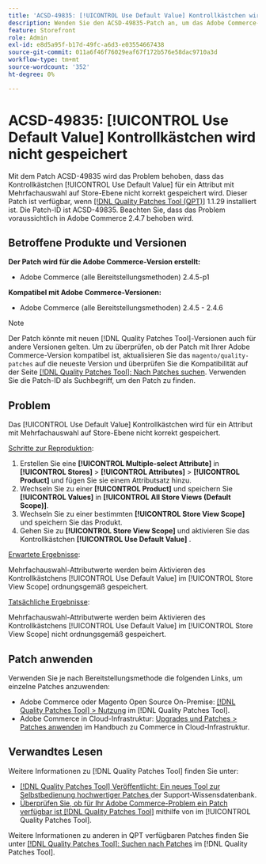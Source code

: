 ```yaml
---
title: 'ACSD-49835: [!UICONTROL Use Default Value] Kontrollkästchen wird nicht gespeichert'
description: Wenden Sie den ACSD-49835-Patch an, um das Adobe Commerce-Problem zu beheben, bei dem das [!UICONTROL Use Default Value]-Kontrollkästchen für ein Mehrfachauswahlattribut nicht korrekt auf Store-Ebene gespeichert wird.
feature: Storefront
role: Admin
exl-id: e8d5a95f-b17d-49fc-a6d3-e03554667438
source-git-commit: 011a6f46f76029eaf67f172b576e58dac9710a3d
workflow-type: tm+mt
source-wordcount: '352'
ht-degree: 0%

---
```


# ACSD-49835: [!UICONTROL Use Default Value] Kontrollkästchen wird nicht gespeichert

Mit dem Patch ACSD-49835 wird das Problem behoben, dass das Kontrollkästchen [!UICONTROL Use Default Value] für ein Attribut mit Mehrfachauswahl auf Store-Ebene nicht korrekt gespeichert wird. Dieser Patch ist verfügbar, wenn [[!DNL Quality Patches Tool (QPT)]](https://experienceleague.adobe.com/en/docs/commerce-operations/tools/quality-patches-tool/quality-patches-tool-to-self-serve-quality-patches) 1.1.29 installiert ist. Die Patch-ID ist ACSD-49835. Beachten Sie, dass das Problem voraussichtlich in Adobe Commerce 2.4.7 behoben wird.

## Betroffene Produkte und Versionen

**Der Patch wird für die Adobe Commerce-Version erstellt:**

* Adobe Commerce (alle Bereitstellungsmethoden) 2.4.5-p1

**Kompatibel mit Adobe Commerce-Versionen:**

* Adobe Commerce (alle Bereitstellungsmethoden) 2.4.5 - 2.4.6

>[!NOTE]
>
>Der Patch könnte mit neuen [!DNL Quality Patches Tool]-Versionen auch für andere Versionen gelten. Um zu überprüfen, ob der Patch mit Ihrer Adobe Commerce-Version kompatibel ist, aktualisieren Sie das `magento/quality-patches` auf die neueste Version und überprüfen Sie die Kompatibilität auf der Seite [[!DNL Quality Patches Tool]: Nach Patches suchen](https://experienceleague.adobe.com/tools/commerce-quality-patches/index.html). Verwenden Sie die Patch-ID als Suchbegriff, um den Patch zu finden.

## Problem

Das [!UICONTROL Use Default Value] Kontrollkästchen wird für ein Attribut mit Mehrfachauswahl auf Store-Ebene nicht korrekt gespeichert.

<u>Schritte zur Reproduktion</u>:

1. Erstellen Sie eine **[!UICONTROL Multiple-select Attribute]** in **[!UICONTROL Stores]** > **[!UICONTROL Attributes]** > **[!UICONTROL Product]** und fügen Sie sie einem Attributsatz hinzu.
1. Wechseln Sie zu einer **[!UICONTROL Product]** und speichern Sie **[!UICONTROL Values]** in **[!UICONTROL All Store Views (Default Scope)]**.
1. Wechseln Sie zu einer bestimmten **[!UICONTROL Store View Scope]** und speichern Sie das Produkt.
1. Gehen Sie zu **[!UICONTROL Store View Scope]** und aktivieren Sie das Kontrollkästchen **[!UICONTROL Use Default Value]** .

<u>Erwartete Ergebnisse</u>:

Mehrfachauswahl-Attributwerte werden beim Aktivieren des Kontrollkästchens [!UICONTROL Use Default Value] im [!UICONTROL Store View Scope] ordnungsgemäß gespeichert.

<u>Tatsächliche Ergebnisse</u>:

Mehrfachauswahl-Attributwerte werden beim Aktivieren des Kontrollkästchens [!UICONTROL Use Default Value] im [!UICONTROL Store View Scope] nicht ordnungsgemäß gespeichert.

## Patch anwenden

Verwenden Sie je nach Bereitstellungsmethode die folgenden Links, um einzelne Patches anzuwenden:

* Adobe Commerce oder Magento Open Source On-Premise: [[!DNL Quality Patches Tool] > Nutzung](/help/tools/quality-patches-tool/usage.md) im [!DNL Quality Patches Tool].
* Adobe Commerce in Cloud-Infrastruktur: [Upgrades und Patches > Patches anwenden](https://experienceleague.adobe.com/docs/commerce-cloud-service/user-guide/develop/upgrade/apply-patches.html) im Handbuch zu Commerce in Cloud-Infrastruktur.

## Verwandtes Lesen

Weitere Informationen zu [!DNL Quality Patches Tool] finden Sie unter:

* [[!DNL Quality Patches Tool] Veröffentlicht: Ein neues Tool zur Selbstbedienung hochwertiger Patches ](https://experienceleague.adobe.com/en/docs/commerce-operations/tools/quality-patches-tool/quality-patches-tool-to-self-serve-quality-patches) der Support-Wissensdatenbank.
* [Überprüfen Sie, ob für Ihr Adobe Commerce-Problem ein Patch verfügbar ist [!DNL Quality Patches Tool]](/help/tools/quality-patches-tool/patches-available-in-qpt/check-patch-for-magento-issue-with-magento-quality-patches.md) mithilfe von im [!UICONTROL Quality Patches Tool].


Weitere Informationen zu anderen in QPT verfügbaren Patches finden Sie unter [[!DNL Quality Patches Tool]: Suchen nach Patches](https://experienceleague.adobe.com/tools/commerce-quality-patches/index.html) im [!DNL Quality Patches Tool].
